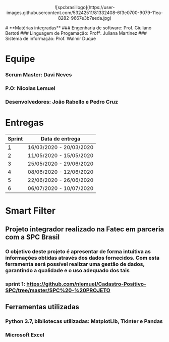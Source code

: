 <p align="center">
![spcbrasillogo](https://user-images.githubusercontent.com/53242511/81332408-6f3e0700-9079-11ea-8282-9667e3b7eeda.jpg)
</p>  
# **Matérias integradas**
### Engenharia de software: Prof. Giuliano Bertoti
### Linguagem de Progamação: Profª. Juliana Martinez
### Sistema de informação: Prof. Walmir Duque

# **Equipe**
### **Scrum Master:** Davi Neves
### **P.O:** Nicolas Lemuel
### **Desenvolvedores:** João Rabello e Pedro Cruz

# **Entregas**

|Sprint   | Data de entrega  |
|---|---|
| [1](https://github.com/nlemuel/Cadastro_Positivo_SPC/tree/sprint-1)  | 16/03/2020 - 20/03/2020 |
| [2](https://github.com/nlemuel/Cadastro_Positivo_SPC/tree/sprint-2) | 11/05/2020 - 15/05/2020  |
|  3  |  25/05/2020 - 29/06/2020 |
|  4  | 08/06/2020 - 12/06/2020  |
|  5  | 22/06/2020 - 26/06/2020  |
|  6  | 06/07/2020 - 10/07/2020  |







# **Smart Filter**
## **Projeto integrador realizado na Fatec em parceria com a SPC Brasil** 
### O objetivo deste projeto é apresentar de forma intuitiva as informações obtidas através dos dados fornecidos. Com esta ferramenta será possível realizar uma gestão de dados, garantindo a qualidade e o uso adequado dos tais
### sprint 1: https://github.com/nlemuel/Cadastro-Positivo-SPC/tree/master/SPC%20-%20PROJETO

## **Ferramentas utilizadas**

### Python 3.7, bibliotecas utilizadas: MatplotLib, Tkinter e Pandas
### Microsoft Excel
